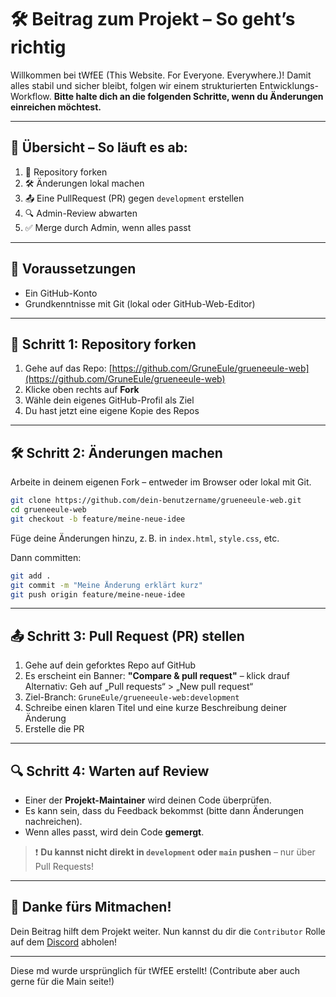 # 🛠️ Beitrag zum Projekt – So geht’s richtig

Willkommen bei tWfEE (This Website. For Everyone. Everywhere.)!
Damit alles stabil und sicher bleibt, folgen wir einem strukturierten Entwicklungs-Workflow.
**Bitte halte dich an die folgenden Schritte, wenn du Änderungen einreichen möchtest.**

---

## 🧭 Übersicht – So läuft es ab:

1. 🔁 Repository forken
2. 🛠️ Änderungen lokal machen
3. 📤 Eine PullRequest (PR) gegen `development` erstellen
4. 🔍 Admin-Review abwarten
5. ✅ Merge durch Admin, wenn alles passt

---

## 📌 Voraussetzungen

* Ein GitHub-Konto
* Grundkenntnisse mit Git (lokal oder GitHub-Web-Editor)

---

## 🔁 Schritt 1: Repository forken

1. Gehe auf das Repo: [https://github.com/GruneEule/grueneeule-web](https://github.com/GruneEule/grueneeule-web)
2. Klicke oben rechts auf **Fork**
3. Wähle dein eigenes GitHub-Profil als Ziel
4. Du hast jetzt eine eigene Kopie des Repos

---

## 🛠️ Schritt 2: Änderungen machen

Arbeite in deinem eigenen Fork – entweder im Browser oder lokal mit Git.

```bash
git clone https://github.com/dein-benutzername/grueneeule-web.git
cd grueneeule-web
git checkout -b feature/meine-neue-idee
```

Füge deine Änderungen hinzu, z. B. in `index.html`, `style.css`, etc.

Dann committen:

```bash
git add .
git commit -m "Meine Änderung erklärt kurz"
git push origin feature/meine-neue-idee
```

---

## 📤 Schritt 3: Pull Request (PR) stellen

1. Gehe auf dein geforktes Repo auf GitHub
2. Es erscheint ein Banner: **"Compare & pull request"** – klick drauf
   Alternativ: Geh auf „Pull requests“ > „New pull request“
3. Ziel-Branch: `GruneEule/grueneeule-web:development`
4. Schreibe einen klaren Titel und eine kurze Beschreibung deiner Änderung
5. Erstelle die PR

---

## 🔍 Schritt 4: Warten auf Review

* Einer der **Projekt-Maintainer** wird deinen Code überprüfen.
* Es kann sein, dass du Feedback bekommst (bitte dann Änderungen nachreichen).
* Wenn alles passt, wird dein Code **gemergt**.

> ❗ **Du kannst nicht direkt in `development` oder `main` pushen** – nur über Pull Requests!

---

## 🤝 Danke fürs Mitmachen!

Dein Beitrag hilft dem Projekt weiter.
Nun kannst du dir die `Contributor` Rolle auf dem [Discord](https://grueneeule.de/l/dc) abholen!

---

Diese md wurde ursprünglich für tWfEE erstellt! (Contribute aber auch gerne für die Main seite!)